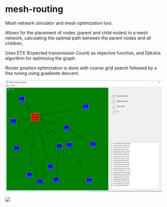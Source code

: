 # mesh-routing

Mesh network simulator and mesh optimization tool.

Allows for the placement of nodes (parent and child nodes) in a mesh network, calculating the optimal path between the parent nodes and all children,

Uses ETX (Expected transmission Count) as objective function, and Djikstra algorithm for optimizing the graph.

Router position optimization is done with coarse grid search followed by a fine tuning using gradiente descent.




![](screenshots/ss06.png)



![](screenshots/ss01.png)
